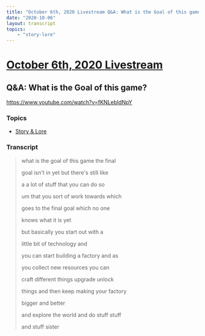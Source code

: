 ```yaml
---
title: "October 6th, 2020 Livestream Q&A: What is the Goal of this game?"
date: "2020-10-06"
layout: transcript
topics:
    - "story-lore"
---
```

# [October 6th, 2020 Livestream](../2020-10-06.md)
## Q&A: What is the Goal of this game?
https://www.youtube.com/watch?v=fKNLebIdNpY

### Topics
* [Story & Lore](../topics/story-lore.md)

### Transcript

> what is the goal of this game the final
>
> goal isn't in yet but there's still like
>
> a a lot of stuff that you can do so
>
> um that you sort of work towards which
>
> goes to the final goal which no one
>
> knows what it is yet
>
> but basically you start out with a
>
> little bit of technology and
>
> you can start building a factory and as
>
> you collect new resources you can
>
> craft different things upgrade unlock
>
> things and then keep making your factory
>
> bigger and better
>
> and explore the world and do stuff stuff
>
> and stuff sister
